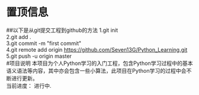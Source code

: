 # 置顶信息
##以下是从git提交工程到github的方法
1.git init
<br>
2.git add .
<br>
3.git commit -m "first commit"
<br>
4.git remote add origin https://github.com/Seven13G/Python_Learning.git
<br>
5.git push -u origin master
<br>
#项目说明
本项目为个人Python学习的入门工程，包含Python学习过程中的基本语义语法等内容，其中亦会包含一些小算法，此项目在Python学习的过程中会不断进行更新。
<br>
当前进度： 进行中.
